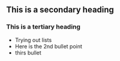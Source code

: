 ## This is a secondary heading
### This is a tertiary heading

* Trying out lists
* Here is the 2nd bullet point
* thirs bullet